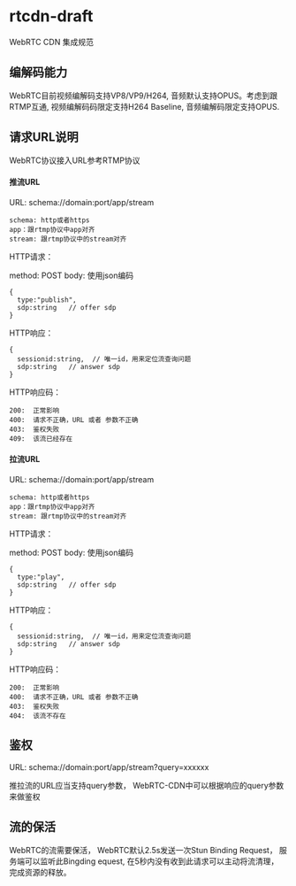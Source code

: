 # rtcdn-draft

WebRTC CDN 集成规范


## 编解码能力

WebRTC目前视频编解码支持VP8/VP9/H264,  音频默认支持OPUS。考虑到跟RTMP互通, 视频编解码码限定支持H264 Baseline, 音频编解码限定支持OPUS.


## 请求URL说明

WebRTC协议接入URL参考RTMP协议

#### 推流URL

URL: schema://domain:port/app/stream

```
schema: http或者https
app：跟rtmp协议中app对齐
stream: 跟rtmp协议中的stream对齐
```

HTTP请求：

method: POST
body: 使用json编码

```
{
  type:"publish",
  sdp:string   // offer sdp
}
```

HTTP响应：

```
{
  sessionid:string,  // 唯一id，用来定位流查询问题 
  sdp:string   // answer sdp 
}
```


HTTP响应码：

```
200:  正常影响
400:  请求不正确，URL 或者 参数不正确
403:  鉴权失败
409:  该流已经存在  
```

####  拉流URL

URL: schema://domain:port/app/stream

```
schema: http或者https
app：跟rtmp协议中app对齐
stream: 跟rtmp协议中的stream对齐
```

HTTP请求：

method: POST
body: 使用json编码


```
{
  type:"play",
  sdp:string   // offer sdp
}
```

HTTP响应：

```
{
  sessionid:string,  // 唯一id，用来定位流查询问题 
  sdp:string   // answer sdp 
}
```


HTTP响应码：

```
200:  正常影响
400:  请求不正确，URL 或者 参数不正确
403:  鉴权失败
404:  该流不存在  
```


## 鉴权

URL: schema://domain:port/app/stream?query=xxxxxx

推拉流的URL应当支持query参数， WebRTC-CDN中可以根据响应的query参数来做鉴权


## 流的保活

WebRTC的流需要保活， WebRTC默认2.5s发送一次Stun Binding Request， 服务端可以监听此Bingding equest,  在5秒内没有收到此请求可以主动将流清理， 完成资源的释放。


 